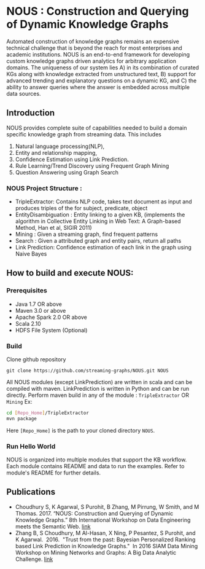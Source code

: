 # NOUS : Construction and Querying of Dynamic Knowledge Graphs
Automated construction of knowledge graphs remains an expensive technical challenge that 
is beyond the reach for most enterprises and academic institutions. 
NOUS is an end-to-end framework for developing custom knowledge graphs driven 
analytics for arbitrary application domains. 
The uniqueness of our system lies A) in its combination of curated KGs along with 
knowledge extracted from unstructured text, B) support for advanced trending and explanatory 
questions on a dynamic KG, and C) the ability to 
answer queries where the answer is embedded across multiple data sources.

## Introduction	
NOUS provides complete suite of capabilities needed to build a domain specific knowledge graph 
from streaming data. This includes 
1) Natural language processing(NLP), 
2) Entity and relationship mapping, 
3) Confidence Estimation using Link Prediction. 
4) Rule Learning/Trend Discovery using Frequent Graph Mining
5) Question Answering using Graph Search 

### NOUS Project Structure :

* TripleExtractor: Contains NLP code, takes text document as input 
and produces triples of the for
subject, predicate, object 
* EntityDisambiguation : Entity linking to a given KB, (implements the algorithm in 
Collective Entity Linking in Web Text: A Graph-based Method, Han et al, SIGIR 2011)  
* Mining : Given a streaming graph, find frequent patterns
* Search : Given a attributed graph and entity pairs, return all paths 
* Link Prediction: Confidence estimation of each link in the graph using Naive Bayes 

## How to build and execute NOUS:
### Prerequisites
* Java 1.7 OR above
* Maven 3.0 or above
* Apache Spark 2.0 OR above
* Scala 2.10
* HDFS File System (Optional)

### Build
 Clone github repository 

` git clone https://github.com/streaming-graphs/NOUS.git NOUS `

All NOUS modules (except LinkPrediction) are written in scala and can be compiled with maven. LinkPrediction is written in Python and can be run directly. Perform maven build in any of the module : `TripleExtractor` OR `Mining` Ex:
 
 ```bash
 cd [Repo_Home]/TripleExtractor
 mvn package
 ```
Here `[Repo_Home]` is the path to your cloned directory `NOUS`. 

### Run Hello World
NOUS is organized into multiple modules that support the KB workflow. Each module 
contains README and data to run the examples. Refer to module's README for further details.

## Publications
* Choudhury S, K Agarwal, S Purohit, B Zhang, M Pirrung, W Smith, and M Thomas.  2017. “NOUS: Construction and Querying of Dynamic Knowledge Graphs.” 8th International Workshop on Data Engineering meets the Semantic Web. [link](https://arxiv.org/pdf/1606.02314.pdf)
* Zhang B, S Choudhury, M Al-Hasan, X Ning, P Pesantez, S Purohit, and K Agarwal.  2016.  "Trust from the past: Bayesian Personalized Ranking based Link Prediction in Knowledge Graphs."  In 2016 SIAM Data Mining Workshop on Mining Networks and Graphs: A Big Data Analytic Challenge. [link](https://arxiv.org/abs/1601.03778)

